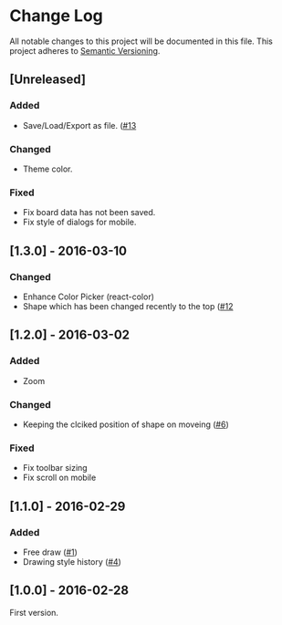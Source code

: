 # Change Log
All notable changes to this project will be documented in this file.
This project adheres to [Semantic Versioning](http://semver.org/).

## [Unreleased]
### Added
- Save/Load/Export as file. ([#13](https://github.com/ukatama/nekoboard/issues/13)
### Changed
- Theme color.
### Fixed
- Fix board data has not been saved.
- Fix style of dialogs for mobile.

## [1.3.0] - 2016-03-10
### Changed
- Enhance Color Picker (react-color)
- Shape which has been changed recently to the top ([#12](https://github.com/ukatama/nekoboard/issues/12)

## [1.2.0] - 2016-03-02
### Added
- Zoom

### Changed
- Keeping the clciked position of shape on moveing ([#6](https://github.com/ukatama/nekoboard/issues/6))

### Fixed
- Fix toolbar sizing
- Fix scroll on mobile

## [1.1.0] - 2016-02-29
### Added
- Free draw ([#1](https://github.com/ukatama/nekoboard/issues/1))
- Drawing style history ([#4](https://github.com/ukatama/nekoboard/issues/4))

## [1.0.0] - 2016-02-28
First version.
